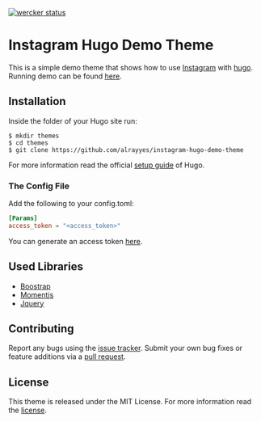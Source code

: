 [![wercker status](https://app.wercker.com/status/dc30c64139b94a8024dd86e33b9e642b/m/master "wercker status")](https://app.wercker.com/project/byKey/dc30c64139b94a8024dd86e33b9e642b)

Instagram Hugo Demo Theme
=================

This is a simple demo theme that shows how to use [Instagram](https://www.instagram.com/) with [hugo](https://gohugo.io). Running demo can be found [here][demo_page].

Installation
------------

Inside the folder of your Hugo site run:

    $ mkdir themes
    $ cd themes
    $ git clone https://github.com/alrayyes/instagram-hugo-demo-theme

For more information read the official [setup guide][setup_guide] of Hugo.

### The Config File ###

Add the following to your config.toml:

```toml
[Params]
access_token = "<access_token>"
```

You can generate an access token [here](http://instagram.pixelunion.net/).

Used Libraries
---------

- [Boostrap](https://getbootstrap.com/)
- [Momentjs](http://momentjs.com/)
- [Jquery](https://jquery.com/)

Contributing
------------

Report any bugs using the [issue tracker][issue_tracker]. Submit your own bug
fixes or feature additions via a [pull request][pull_request].

License
-------

This theme is released under the MIT License. For more information read the
[license][license].

[demo_page]: https://instagram-hugo-demo.ryankes.eu/
[setup_guide]: http://gohugo.io/overview/installing/
[issue_tracker]: https://github.com/alrayyes/instagram-hugo-demo-theme/issues
[pull_request]: https://github.com/alrayyes/instagram-hugo-demo-theme/pulls
[license]: https://github.com/alrayyes/instagram-hugo-demo-theme/blob/master/LICENSE.md
